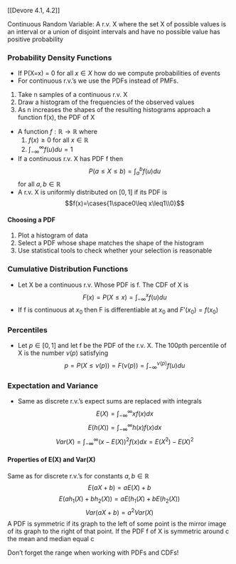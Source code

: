 [[Devore 4.1, 4.2]]

Continuous Random Variable: A r.v. X where the set X of possible values is an interval or a union of disjoint intervals and have no possible value has positive probability
### Probability Density Functions
- If P(X=x) = 0 for all $x\in X$ how do we compute probabilities of events
- For continuous r.v.’s we use the PDFs instead of PMFs.
1. Take n samples of a continuous r.v. X
2. Draw a histogram of the frequencies of the observed values
3. As n increases the shapes of the resulting histograms approach a function f(x), the PDF of X
- A function $f:\mathbb{R}\rightarrow\mathbb{R}$ where
	1. $f(x) \geq 0$ for all $x\in\mathbb{R}$
	2. $\int_{-\infty}^\infty f(u)du=1$
- If a continuous r.v. X has PDF f then $$P(a\leq X\leq b) = \int_a^bf(u)du$$ for all $a,b\in\mathbb{R}$
- A r.v. X is uniformly distributed on $[0,1]$ if its PDF is $$f(x)=\cases{1\space0\leq x\leq1\\0}$$
#### Choosing a PDF
1. Plot a histogram of data
2. Select a PDF whose shape matches the shape of the histogram
3. Use statistical tools to check whether your selection is reasonable

### Cumulative Distribution Functions 
- Let X be a continuous r.v. Whose PDF is f. The CDF of X is $$F(x) = P(X\leq x)=\int_{-\infty}^xf(u)du$$
- If f is continuous at $x_0$ then F is differentiable at $x_0$ and $F’(x_0) = f(x_0)$
### Percentiles
- Let $p\in[0,1]$ and let f be the PDF of the r.v. X. The 100pth percentile of X is the number $\nu(p)$ satisfying $$p=P(X\leq\nu(p))=F(\nu(p))=\int_{-\infty}^{\nu(p)}f(u)du$$
### Expectation and Variance
- Same as discrete r.v.’s expect sums are replaced with integrals
$$E(X)=\int_{-\infty}^\infty xf(x)dx$$
$$E(h(X))=\int_{-\infty}^{\infty}h(x)f(x)dx$$
$$Var(X)=\int_{-\infty}^\infty(x-E(X))^2f(x)dx= E(X^2)-E(X)^2$$
#### Properties of E(X) and Var(X)
Same as for discrete r.v.’s for constants $a,b\in\mathbb{R}$
$$E(aX+b)=aE(X)+b$$
$$E(ah_1(X)+bh_2(X))=aE(h_1(X)+bE(h_2(X))$$
$$Var(aX+b)=a^2Var(X)$$
A PDF is symmetric if its graph to the left of some point is the mirror image of its graph to the right of that point. If the PDF f of X is symmetric around c the mean and median equal c

Don’t forget the range when working with PDFs and CDFs!

